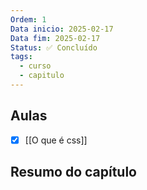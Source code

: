 ```yaml
---
Ordem: 1
Data inicio: 2025-02-17
Data fim: 2025-02-17
Status: ✅ Concluído
tags:
  - curso
  - capitulo
---
```


## Aulas

- [x] [[O que é css]]


## Resumo do capítulo



